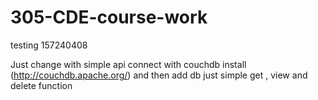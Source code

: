 # 305-CDE-course-work
testing
157240408

Just change with simple api connect with couchdb install (http://couchdb.apache.org/)
and then add db just simple get , view and delete function
